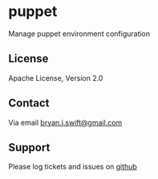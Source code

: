# puppet

Manage puppet environment configuration

## License

Apache License, Version 2.0

## Contact

Via email [bryan.j.swift@gmail.com](mailto:bryan.j.swift+puppet-puppet@gmail.com?subject=puppet-puppet)

## Support

Please log tickets and issues on [github](http://github.com/bryanjswift/puppet-puppet/issues)

